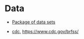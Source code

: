 # Data

* [Package of data sets](https://simplystatistics.org/2018/01/22/the-dslabs-package-provides-datasets-for-teaching-data-science/)

* [cdc](./cdc.csv), <https://www.cdc.gov/brfss/>
